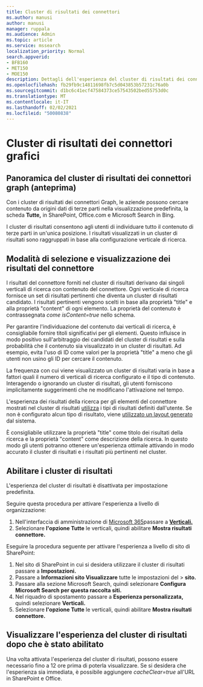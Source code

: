 ```yaml
---
title: Cluster di risultati dei connettori
ms.author: manusi
author: manusi
manager: ruppala
ms.audience: Admin
ms.topic: article
ms.service: mssearch
localization_priority: Normal
search.appverid:
- BFB160
- MET150
- MOE150
description: Dettagli dell'esperienza del cluster di risultati dei connettori
ms.openlocfilehash: fb29fb9c14811698fb7c5d043853b57231c76a0b
ms.sourcegitcommit: d1bc6c41ecf47584373ce57543502bed55753d0c
ms.translationtype: MT
ms.contentlocale: it-IT
ms.lasthandoff: 02/02/2021
ms.locfileid: "50080838"
---
```

# <a name="graph-connectors-result-cluster"></a>Cluster di risultati dei connettori grafici

## <a name="overview-of-the-graph-connectors-result-cluster-preview"></a>Panoramica del cluster di risultati dei connettori graph (anteprima)  

Con i cluster di risultati dei connettori Graph, le aziende possono cercare contenuto da origini dati di terze parti nella visualizzazione predefinita, la scheda **Tutte,** in SharePoint, Office.com e Microsoft Search in Bing.

I cluster di risultati consentono agli utenti di individuare tutto il contenuto di terze parti in un'unica posizione. I risultati visualizzati in un cluster di risultati sono raggruppati in base alla configurazione verticale di ricerca.

## <a name="how-connector-results-are-selected-and-displayed"></a>Modalità di selezione e visualizzazione dei risultati del connettore

I risultati del connettore forniti nel cluster di risultati derivano dai singoli verticali di ricerca con contenuto del connettore. Ogni verticale di ricerca fornisce un set di risultati pertinenti che diventa un cluster di risultati candidato. I risultati pertinenti vengono scelti in base alla proprietà "title" e alla proprietà "content" di ogni elemento. La proprietà del contenuto è contrassegnata *come isContent=true* nello schema.

Per garantire l'individuazione del contenuto dai verticali di ricerca, è consigliabile fornire titoli significativi per gli elementi. Questo influisce in modo positivo sull'arbitraggio dei candidati del cluster di risultati e sulla probabilità che il contenuto sia visualizzato in un cluster di risultati. Ad esempio, evita l'uso di ID come valori per la proprietà "title" a meno che gli utenti non usino gli ID per cercare il contenuto.

La frequenza con cui viene visualizzato un cluster di risultati varia in base a fattori quali il numero di verticali di ricerca configurato e il tipo di contenuto. Interagendo o ignorando un cluster di risultati, gli utenti forniscono implicitamente suggerimenti che ne modificano l'attivazione nel tempo.

L'esperienza dei risultati della ricerca per gli elementi del connettore mostrati nel cluster di risultati [utilizza](https://docs.microsoft.com/microsoftsearch/customize-search-page#create-your-own-result-type) i tipi di risultati definiti dall'utente. Se non è configurato alcun tipo di risultato, viene [utilizzato un layout generato](https://docs.microsoft.com/microsoftsearch/customize-search-page#default-search-result-layout) dal sistema. 

È consigliabile utilizzare la proprietà "title" come titolo dei risultati della ricerca e la proprietà "content" come descrizione della ricerca. In questo modo gli utenti potranno ottenere un'esperienza ottimale attivando in modo accurato il cluster di risultati e i risultati più pertinenti nel cluster. 

## <a name="enable-result-clusters"></a>Abilitare i cluster di risultati
  
L'esperienza del cluster di risultati è disattivata per impostazione predefinita.  

Seguire questa procedura per attivare l'esperienza a livello di organizzazione:

1. Nell'interfaccia di amministrazione di [Microsoft 365](https://admin.microsoft.com)passare a [**Verticali.**](https://admin.microsoft.com/Adminportal/Home#/MicrosoftSearch/verticals)
2. Selezionare **l'opzione Tutte** le verticali, quindi abilitare **Mostra risultati connettore.** 


Eseguire la procedura seguente per attivare l'esperienza a livello di sito di SharePoint:

1. Nel sito di SharePoint in cui si desidera utilizzare il cluster di risultati passare a **Impostazioni.**
2. Passare a **Informazioni sito Visualizzare** tutte le impostazioni del > **sito.**
3. Passare alla sezione Microsoft Search, quindi selezionare **Configura Microsoft Search per questa raccolta siti.**
4. Nel riquadro di spostamento passare a **Esperienza personalizzata,** quindi selezionare **Verticali.**
5. Selezionare **l'opzione Tutte** le verticali, quindi abilitare **Mostra risultati connettore.**

## <a name="view-the-result-cluster-experience-after-it-is-enabled"></a>Visualizzare l'esperienza del cluster di risultati dopo che è stato abilitato

Una volta attivata l'esperienza del cluster di risultati, possono essere necessario fino a 12 ore prima di poterla visualizzare. Se si desidera che l'esperienza sia immediata, è possibile aggiungere *cacheClear=true* all'URL in SharePoint e Office.
